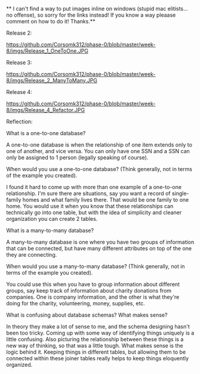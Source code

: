 ** I can't find a way to put images inline on windows (stupid mac elitists... no offense), so sorry for the links instead! If you know a way pleaase comment on how to do it! Thanks.**

Release 2:

https://github.com/Corsomk312/phase-0/blob/master/week-8/imgs/Release_1_OneToOne.JPG

Release 3:

https://github.com/Corsomk312/phase-0/blob/master/week-8/imgs/Release_2_ManyToMany.JPG

Release 4:

https://github.com/Corsomk312/phase-0/blob/master/week-8/imgs/Release_4_Refactor.JPG

Reflection:

What is a one-to-one database?

A one-to-one database is when the relationship of one item extends only to one of another, and vice versa. You can only have one SSN and a SSN can only be assigned to 1 person (legally speaking of course). 

When would you use a one-to-one database? (Think generally, not in terms of the example you created).

I found it hard to come up with more than one example of a one-to-one relationship. I'm sure there are situations, say you want a record of single-family homes and what family lives there. That would be one family to one home. You would use it when you know that these relationships can technically go into one table, but with the idea of simplicity and cleaner organization you can create 2 tables.

What is a many-to-many database?

A many-to-many database is one where you have two groups of information that can be connected, but have many different attributes on top of the one they are connecting.  

When would you use a many-to-many database? (Think generally, not in terms of the example you created).

You could use this when you have to group information about different groups, say keep track of information about charity donations from companies. One is company information, and the other is what they're doing for the charity, volunteering, money, supplies, etc.

What is confusing about database schemas? What makes sense?

In theory they make a lot of sense to me, and the schema designing hasn't been too tricky. Coming up with some way of identifying things uniquely is a little confusing. Also picturing the relationship between these things is a new way of thinking, so that was a little tough. What makes sense is the logic behind it. Keeping things in different tables, but allowing them to be connected within these joiner tables really helps to keep things eloquently organized. 